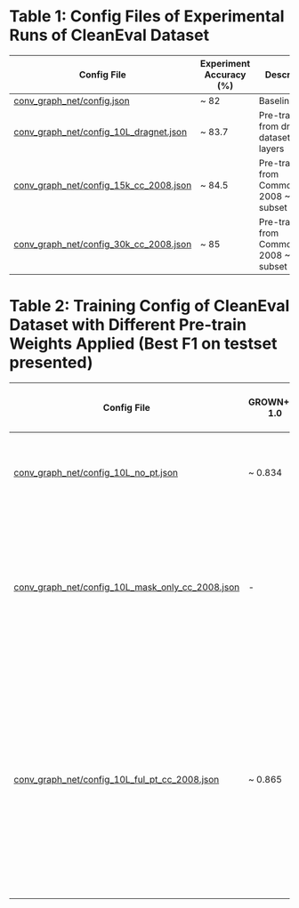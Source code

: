 # Table 1: Config Files of Experimental Runs of CleanEval Dataset

| Config File                                                                             | Experiment Accuracy (%) | Description                                   |
| --------------------------------------------------------------------------------------- | ----------------------- | --------------------------------------------- |
| [conv_graph_net/config.json](conv_graph_net/config.json)                                | ~ 82                    | Baseline                                      |
| [conv_graph_net/config_10L_dragnet.json](conv_graph_net/config_10L_dragnet.json)        | ~ 83.7                  | Pre-trained from dragnet dataset + 10 layers  |
| [conv_graph_net/config_15k_cc_2008.json](conv_graph_net/config_15k_cc_2008.json)        | ~ 84.5                  | Pre-trained from CommonCrawl 2008 ~15k subset |
| [conv_graph_net/config_30k_cc_2008.json](conv_graph_net/config_30k_cc_2008_decode.json) | ~ 85                    | Pre-trained from CommonCrawl 2008 ~30k subset |


# Table 2: Training Config of CleanEval Dataset with Different Pre-train Weights Applied (Best F1 on testset presented)

| Config File                                                                                          | GROWN+UP 1.0 | GROWN+UP 2.0 w/ visual features | GROWN+UP 2.0 w/ xform | Description                                                                                                                                                                                                                                   |
| ---------------------------------------------------------------------------------------------------- | ------------ | ------------------------------- | --------------------- | --------------------------------------------------------------------------------------------------------------------------------------------------------------------------------------------------------------------------------------------- |
| [conv_graph_net/config_10L_no_pt.json](conv_graph_net/config_10L_no_pt.json)                         | ~ 0.834      | ~ 0.837                         | -                     | Conv graph model with default architecture (S = 10, K = 256). No pre-train applied                                                                                                                                                            |
| [conv_graph_net/config_10L_mask_only_cc_2008.json](conv_graph_net/config_10L_mask_only_cc_2008.json) | -            | -                               | -                     | Conv graph model with default architecture (S = 10, K = 256). Pre-trained from CommonCrawl 2008 45k subset with 1 objective: masked nodes prediction                                                                                          |
| [conv_graph_net/config_10L_ful_pt_cc_2008.json](conv_graph_net/config_10L_full_pt_cc_2008.json)      | ~ 0.865      | ~ 0.860                         | -                     | Conv graph model with default architecture (S=10, K=256). Pre-train from Commoncrawl 2008 45k (for grownup 1.0) and Commoncrawl 2008 88k (for grownup 2.0 w/ visual feat.) subsets with 2 objectives: masked node and same website prediction |
